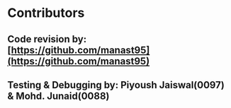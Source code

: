 # Contributors

## Code revision by: [https://github.com/manast95](https://github.com/manast95)
## Testing & Debugging by: Piyoush Jaiswal(0097) & Mohd. Junaid(0088)
